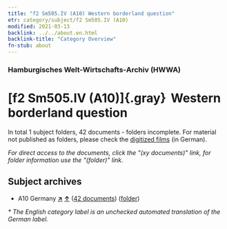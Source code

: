```yaml
---
title: "f2 Sm505.IV (A10) Western borderland question"
etr: category/subject/f2 Sm505.IV (A10)
modified: 2021-03-13
backlink: ../../about.en.html
backlink-title: "Category Overview"
fn-stub: about
---
```


### Hamburgisches Welt-Wirtschafts-Archiv (HWWA)
# [f2 Sm505.IV (A10)]{.gray}&#8201; Western borderland question&#160; 





In total 1 subject folders, 42 documents - folders incomplete.
For material not published as folders, please check the [digitized films](/film/h1_sh) (in German).

_For direct access to the documents, click the "(xy documents)" link, for folder information use the "(folder)" link._

## Subject archives


- A10 Germany [**&nearr;**](../../../geo/i/126128/about.en.html "Germany (all folders)") [**&uarr;**](../../../geo/about.en.html#A10 "Country category system") (<a href="https://pm20.zbw.eu/dfgview/sh/126128,144345" title="about: Germany : Western borderland question" target="_blank">42 documents</a>) ([folder](../../../../folder/sh/1261xx/126128/1443xx/144345/about.en.html))


_* The English category label is an unchecked automated translation of the German label._

